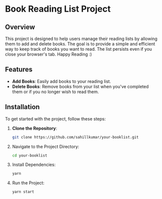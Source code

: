 # Book Reading List Project

## Overview

This project is designed to help users manage their reading lists by allowing them to add and delete books. The goal is to provide a simple and efficient way to keep track of books you want to read. The list persists even if you close your browser's tab. Happy Reading :)

## Features

- **Add Books**: Easily add books to your reading list.
- **Delete Books**: Remove books from your list when you've completed them or if you no longer wish to read them.

## Installation

To get started with the project, follow these steps:

1. **Clone the Repository**:
   ```bash
   git clone https://github.com/sahillkumar/your-booklist.git

2. Navigate to the Project Directory:
   ```bash
   cd your-booklist

3. Install Dependencies:
   ```bash
   yarn

4. Run the Project:
   ```bash
   yarn start
